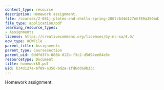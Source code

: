 ```yaml
---
content_type: resource
description: Homework assignment.
file: /courses/2-081j-plates-and-shells-spring-2007/b34d127e6f89a350bd2a1fd6dda9b33c_homework5.pdf
file_type: application/pdf
learning_resource_types:
- Assignments
license: https://creativecommons.org/licenses/by-nc-sa/4.0/
ocw_type: OCWFile
parent_title: Assignments
parent_type: CourseSection
parent_uid: 0ddfd37b-088b-012b-f3c2-d5d94ee84e0c
resourcetype: Document
title: homework5.pdf
uid: b34d127e-6f89-a350-bd2a-1fd6dda9b33c
---
```

Homework assignment.
